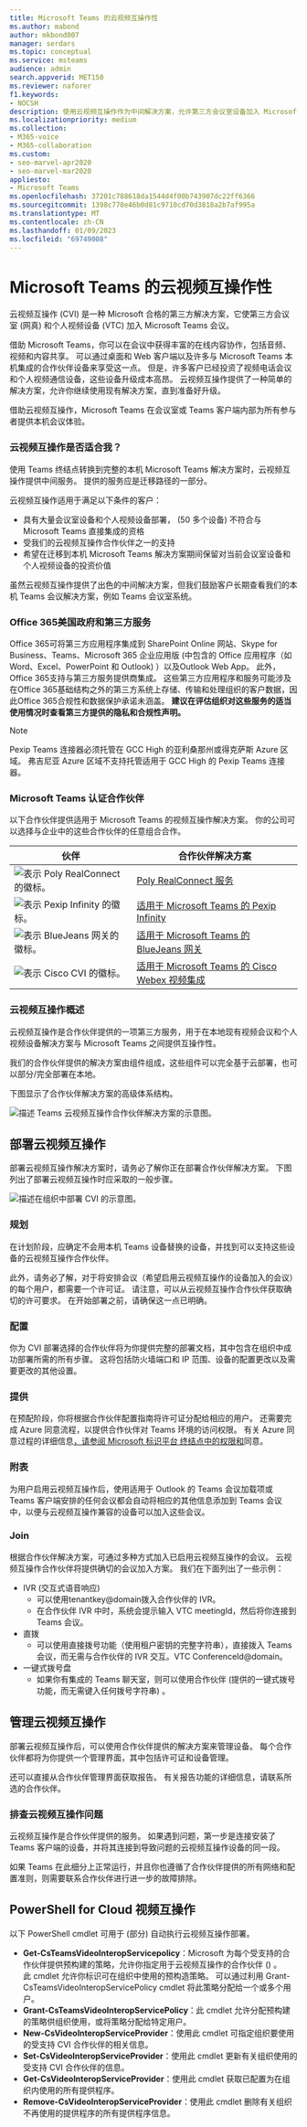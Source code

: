 ```yaml
---
title: Microsoft Teams 的云视频互操作性
ms.author: mabond
author: mkbond007
manager: serdars
ms.topic: conceptual
ms.service: msteams
audience: admin
search.appverid: MET150
ms.reviewer: naforer
f1.keywords:
- NOCSH
description: 使用云视频互操作作为中间解决方案，允许第三方会议室设备加入 Microsoft Teams 会议。
ms.localizationpriority: medium
ms.collection:
- M365-voice
- M365-collaboration
ms.custom:
- seo-marvel-apr2020
- seo-marvel-mar2020
appliesto:
- Microsoft Teams
ms.openlocfilehash: 37201c788618da1544d4f00b743907dc22ff6366
ms.sourcegitcommit: 1398c778e46b0d81c9710cd70d3818a2b7af995a
ms.translationtype: MT
ms.contentlocale: zh-CN
ms.lasthandoff: 01/09/2023
ms.locfileid: "69749008"
---
```

# <a name="cloud-video-interop-for-microsoft-teams"></a>Microsoft Teams 的云视频互操作性

云视频互操作 (CVI) 是一种 Microsoft 合格的第三方解决方案，它使第三方会议室 (网真) 和个人视频设备 (VTC) 加入 Microsoft Teams 会议。
 
借助 Microsoft Teams，你可以在会议中获得丰富的在线内容协作，包括音频、视频和内容共享。 可以通过桌面和 Web 客户端以及许多与 Microsoft Teams 本机集成的合作伙伴设备来享受这一点。 但是，许多客户已经投资了视频电话会议和个人视频通信设备，这些设备升级成本高昂。 云视频互操作提供了一种简单的解决方案，允许你继续使用现有解决方案，直到准备好升级。

借助云视频互操作，Microsoft Teams 在会议室或 Teams 客户端内部为所有参与者提供本机会议体验。

### <a name="is-cloud-video-interop-for-me"></a>云视频互操作是否适合我？

使用 Teams 终结点转换到完整的本机 Microsoft Teams 解决方案时，云视频互操作提供中间服务。 提供的服务应是迁移路径的一部分。

云视频互操作适用于满足以下条件的客户：

- 具有大量会议室设备和个人视频设备部署， (50 多个设备) 不符合与 Microsoft Teams 直接集成的资格
- 受我们的云视频互操作合作伙伴之一的支持
- 希望在迁移到本机 Microsoft Teams 解决方案期间保留对当前会议室设备和个人视频设备的投资价值

虽然云视频互操作提供了出色的中间解决方案，但我们鼓励客户长期查看我们的本机 Teams 会议解决方案，例如 Teams 会议室系统。 

### <a name="office-365-us-government-and-third-party-services"></a>Office 365美国政府和第三方服务

Office 365可将第三方应用程序集成到 SharePoint Online 网站、Skype for Business、Teams、Microsoft 365 企业应用版 (中包含的 Office 应用程序（如 Word、Excel、PowerPoint 和 Outlook) ）以及Outlook Web App。 此外，Office 365支持与第三方服务提供商集成。 这些第三方应用程序和服务可能涉及在Office 365基础结构之外的第三方系统上存储、传输和处理组织的客户数据，因此Office 365合规性和数据保护承诺未涵盖。 **建议在评估组织对这些服务的适当使用情况时查看第三方提供的隐私和合规性声明。**

> [!NOTE]
> Pexip Teams 连接器必须托管在 GCC High 的亚利桑那州或得克萨斯 Azure 区域。 弗吉尼亚 Azure 区域不支持托管适用于 GCC High 的 Pexip Teams 连接器。

### <a name="partners-certified-for-microsoft-teams"></a>Microsoft Teams 认证合作伙伴

以下合作伙伴提供适用于 Microsoft Teams 的视频互操作解决方案。 你的公司可以选择与企业中的这些合作伙伴的任意组合合作。 

|伙伴|合作伙伴解决方案|
|----|---|
|![表示 Poly RealConnect 的徽标。](media/polycom.png) | <a href="https://aka.ms/PolycomRealConnect" target="_blank">Poly RealConnect 服务</a> |
|![表示 Pexip Infinity 的徽标。](media/pexip.png)| <a href="https://aka.ms/PexipInfinity" target="_blank">适用于 Microsoft Teams 的 Pexip Infinity</a> | 
|![表示 BlueJeans 网关的徽标。](media/bluejeans.png)| <a href="https://aka.ms/BluejeansGateway" target="_blank">适用于 Microsoft Teams 的 BlueJeans 网关</a> |
|![表示 Cisco CVI 的徽标。](media/cisco.png)|<a href="https://aka.ms/CiscoCVI" target="_blank">适用于 Microsoft Teams 的 Cisco Webex 视频集成</a>|

### <a name="cloud-video-interop-overview"></a>云视频互操作概述

云视频互操作是合作伙伴提供的一项第三方服务，用于在本地现有视频会议和个人视频设备解决方案与 Microsoft Teams 之间提供互操作性。

我们的合作伙伴提供的解决方案由组件组成，这些组件可以完全基于云部署，也可以部分/完全部署在本地。 
     
下图显示了合作伙伴解决方案的高级体系结构。

![描述 Teams 云视频互操作合作伙伴解决方案的示意图。](media/teams-cloud-video-interop-partner-solution.png)


## <a name="deploy-cloud-video-interop"></a>部署云视频互操作

部署云视频互操作解决方案时，请务必了解你正在部署合作伙伴解决方案。 下图列出了部署云视频互操作时应采取的一般步骤。

![描述在组织中部署 CVI 的示意图。](media/deploying-cvi.png)

### <a name="plan"></a>规划

在计划阶段，应确定不会用本机 Teams 设备替换的设备，并找到可以支持这些设备的云视频互操作合作伙伴。  

此外，请务必了解，对于将安排会议（希望启用云视频互操作的设备加入的会议）的每个用户，都需要一个许可证。 请注意，可以从云视频互操作合作伙伴获取确切的许可要求。 在开始部署之前，请确保这一点已明确。

### <a name="configure"></a>配置

你为 CVI 部署选择的合作伙伴将为你提供完整的部署文档，其中包含在组织中成功部署所需的所有步骤。 这将包括防火墙端口和 IP 范围、设备的配置更改以及需要更改的其他设置。

### <a name="provision"></a>提供  

在预配阶段，你将根据合作伙伴配置指南将许可证分配给相应的用户。 还需要完成 Azure 同意流程，以提供合作伙伴对 Teams 环境的访问权限。 有关 Azure 同意过程的详细信息[，请参阅 Microsoft 标识平台 终结点中的权限和](/azure/active-directory/develop/v2-permissions-and-consent)同意。

### <a name="schedule"></a>附表

为用户启用云视频互操作后，使用适用于 Outlook 的 Teams 会议加载项或 Teams 客户端安排的任何会议都会自动将相应的其他信息添加到 Teams 会议中，以便与云视频互操作兼容的设备可以加入这些会议。

### <a name="join"></a>Join

根据合作伙伴解决方案，可通过多种方式加入已启用云视频互操作的会议。 云视频互操作合作伙伴将提供确切的会议加入方案。 我们在下面列出了一些示例：

- IVR (交互式语音响应)  
  - 可以使用tenantkey@domain拨入合作伙伴的 IVR。
  - 在合作伙伴 IVR 中时，系统会提示输入 VTC meetingId，然后将你连接到 Teams 会议。
- 直拨 
  - 可以使用直接拨号功能（使用租户密钥的完整字符串），直接拨入 Teams 会议，而无需与合作伙伴的 IVR 交互。VTC ConferenceId@domain。
- 一键式拨号盘 
  - 如果你有集成的 Teams 聊天室，则可以使用合作伙伴 (提供的一键式拨号功能，而无需键入任何拨号字符串) 。

## <a name="manage-cloud-video-interop"></a>管理云视频互操作

部署云视频互操作后，可以使用合作伙伴提供的解决方案来管理设备。 每个合作伙伴都将为你提供一个管理界面，其中包括许可证和设备管理。 

还可以直接从合作伙伴管理界面获取报告。 有关报告功能的详细信息，请联系所选的合作伙伴。 

### <a name="troubleshooting-cloud-video-interop"></a>排查云视频互操作问题

云视频互操作是合作伙伴提供的服务。 如果遇到问题，第一步是连接安装了 Teams 客户端的设备，并将其连接到导致问题的云视频互操作设备的同一段。 

如果 Teams 在此细分上正常运行，并且你也遵循了合作伙伴提供的所有网络和配置准则，则需要联系合作伙伴进行进一步的故障排除。 

## <a name="powershell-for-cloud-video-interop"></a>PowerShell for Cloud 视频互操作

以下 PowerShell cmdlet 可用于 (部分) 自动执行云视频互操作部署。

- **Get-CsTeamsVideoInteropServicepolicy**：Microsoft 为每个受支持的合作伙伴提供预构建的策略，允许你指定用于云视频互操作的合作伙伴 () 。<br>此 cmdlet 允许你标识可在组织中使用的预构造策略。 可以通过利用 Grant-CsTeamsVideoInteropServicePolicy cmdlet 将此策略分配给一个或多个用户。
- **Grant-CsTeamsVideoInteropServicePolicy**：此 cmdlet 允许分配预构建的策略供组织使用，或将策略分配给特定用户。
- **New-CsVideoInteropServiceProvider**：使用此 cmdlet 可指定组织要使用的受支持 CVI 合作伙伴的相关信息。
- **Set-CsVideoInteropServiceProvider**：使用此 cmdlet 更新有关组织使用的受支持 CVI 合作伙伴的信息。
- **Get-CsVideoInteropServiceProvider**：使用此 cmdlet 获取已配置为在组织内使用的所有提供程序。
- **Remove-CsVideoInteropServiceProvider**：使用此 cmdlet 删除有关组织不再使用的提供程序的所有提供程序信息。
